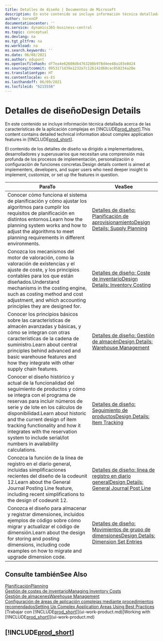 ```yaml
---
title: Detalles de diseño | Documentos de Microsoft
description: En este contenido se incluye información técnica detallada acerca de las características de la aplicación complejas en Business Central
author: SorenGP
documentationcenter: ''
ms.service: dynamics365-business-central
ms.topic: conceptual
ms.devlang: na
ms.tgt_pltfrm: na
ms.workload: na
ms.search.keywords: ''
ms.date: 06/08/2021
ms.author: edupont
ms.openlocfilehash: df7ea4e62608d64763288b978d4ee48a103e8424
ms.sourcegitcommit: 0953171d39e1232a7c126142d68cac858234a20e
ms.translationtype: HT
ms.contentlocale: es-ES
ms.lasthandoff: 06/09/2021
ms.locfileid: "6215558"
---
```

# <a name="design-details"></a><span data-ttu-id="4d055-103">Detalles de diseño</span><span class="sxs-lookup"><span data-stu-id="4d055-103">Design Details</span></span>
<span data-ttu-id="4d055-104">En este contenido se incluye información técnica detallada acerca de las características de la aplicación complejas en [!INCLUDE[prod_short](includes/prod_short.md)].</span><span class="sxs-lookup"><span data-stu-id="4d055-104">This content contains detailed technical information about complex application features in [!INCLUDE[prod_short](includes/prod_short.md)].</span></span>  

 <span data-ttu-id="4d055-105">El contenido de los detalles de diseño va dirigido a implementadores, desarrolladores y superusuarios que necesitan una comprensión más profunda de los procesos de implementación, personalización o configuración de funciones concretas.</span><span class="sxs-lookup"><span data-stu-id="4d055-105">Design details content is aimed at implementers, developers, and super users who need deeper insight to implement, customize, or set up the features in question.</span></span>  

|<span data-ttu-id="4d055-106">**Para**</span><span class="sxs-lookup"><span data-stu-id="4d055-106">**To**</span></span>|<span data-ttu-id="4d055-107">**Vea**</span><span class="sxs-lookup"><span data-stu-id="4d055-107">**See**</span></span>|  
|------------|-------------|  
|<span data-ttu-id="4d055-108">Conocer cómo funciona el sistema de planificación y cómo ajustar los algoritmos para cumplir los requisitos de planificación en distintos entornos.</span><span class="sxs-lookup"><span data-stu-id="4d055-108">Learn how the planning system works and how to adjust the algorithms to meet planning requirements in different environments.</span></span>|[<span data-ttu-id="4d055-109">Detalles de diseño: Planificación de aprovisionamiento</span><span class="sxs-lookup"><span data-stu-id="4d055-109">Design Details: Supply Planning</span></span>](design-details-supply-planning.md)|  
|<span data-ttu-id="4d055-110">Conozca los mecanismos del motor de valoración, como la valoración de existencias y el ajuste de coste, y los principios contables para los que están diseñados.</span><span class="sxs-lookup"><span data-stu-id="4d055-110">Understand mechanisms in the costing engine, such as costing method and cost adjustment, and which accounting principles they are designed for.</span></span>|[<span data-ttu-id="4d055-111">Detalles de diseño: Coste de inventario</span><span class="sxs-lookup"><span data-stu-id="4d055-111">Design Details: Inventory Costing</span></span>](design-details-inventory-costing.md)|  
|<span data-ttu-id="4d055-112">Conocer los principios básicos sobre las características de almacén avanzadas y básicas, y cómo se integran con otras características de la cadena de suministro.</span><span class="sxs-lookup"><span data-stu-id="4d055-112">Learn about central principles behind advanced and basic warehouse features and how they integrate with other supply chain features.</span></span>|[<span data-ttu-id="4d055-113">Detalles de diseño: Gestión de almacén</span><span class="sxs-lookup"><span data-stu-id="4d055-113">Design Details: Warehouse Management</span></span>](design-details-warehouse-management.md)|  
|<span data-ttu-id="4d055-114">Conocer el diseño histórico y actual de la funcionalidad del seguimiento de productos y cómo se integra con el programa de reservas para incluir números de serie y de lote en los cálculos de disponibilidad.</span><span class="sxs-lookup"><span data-stu-id="4d055-114">Learn about historic and the current design of item tracking functionality and how it integrates with the reservation system to include serial/lot numbers in availability calculations.</span></span>|[<span data-ttu-id="4d055-115">Detalles de diseño: Seguimiento de productos</span><span class="sxs-lookup"><span data-stu-id="4d055-115">Design Details: Item Tracking</span></span>](design-details-item-tracking.md)|  
|<span data-ttu-id="4d055-116">Conozca la función de la línea de registro en el diario general, incluidas simplificaciones recientes del diseño de la codeunit 12.</span><span class="sxs-lookup"><span data-stu-id="4d055-116">Learn about the General Journal Posting Line feature, including recent simplifications to the design of codeunit 12.</span></span>|[<span data-ttu-id="4d055-117">Detalles de diseño: línea de registro en diario general</span><span class="sxs-lookup"><span data-stu-id="4d055-117">Design Details: General Journal Post Line</span></span>](design-details-general-journal-post-line.md)|
|<span data-ttu-id="4d055-118">Conozca el diseño para almacenar y registrar dimensiones, incluidos ejemplos de código sobre cómo migrar y actualizar el código de dimensión.</span><span class="sxs-lookup"><span data-stu-id="4d055-118">Learn about the design for storing and posting dimensions, including code examples on how to migrate and upgrade dimension code.</span></span>|[<span data-ttu-id="4d055-119">Detalles de diseño: Movimientos de grupo de dimensiones</span><span class="sxs-lookup"><span data-stu-id="4d055-119">Design Details: Dimension Set Entries</span></span>](design-details-dimension-set-entries-overview.md)|

## <a name="see-also"></a><span data-ttu-id="4d055-120">Consulte también</span><span class="sxs-lookup"><span data-stu-id="4d055-120">See Also</span></span>

[<span data-ttu-id="4d055-121">Planificación</span><span class="sxs-lookup"><span data-stu-id="4d055-121">Planning</span></span>](production-planning.md)  
[<span data-ttu-id="4d055-122">Gestión de costes de inventario</span><span class="sxs-lookup"><span data-stu-id="4d055-122">Managing Inventory Costs</span></span>](finance-manage-inventory-costs.md)  
[<span data-ttu-id="4d055-123">Gestión de almacenes</span><span class="sxs-lookup"><span data-stu-id="4d055-123">Warehouse Management</span></span>](warehouse-manage-warehouse.md)  
[<span data-ttu-id="4d055-124">Configuración de áreas de aplicación complejas mediante procedimientos recomendados</span><span class="sxs-lookup"><span data-stu-id="4d055-124">Setting Up Complex Application Areas Using Best Practices</span></span>](set-up-complex-application-areas-using-best-practices.md)  
<span data-ttu-id="4d055-125">[Trabajar con [!INCLUDE[prod_short](includes/prod_short.md)]](ui-work-product.md)</span><span class="sxs-lookup"><span data-stu-id="4d055-125">[Working with [!INCLUDE[prod_short](includes/prod_short.md)]](ui-work-product.md)</span></span>  

## [!INCLUDE[prod_short](includes/free_trial_md.md)]  
